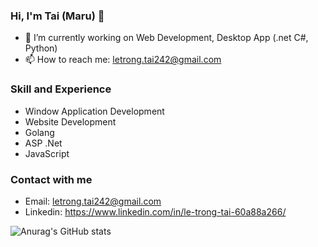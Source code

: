 ### Hi, I'm Tai (Maru) 👋
- 🔭 I’m currently working on Web Development, Desktop App (.net C#, Python)
- 📫 How to reach me: letrong.tai242@gmail.com

### Skill and Experience
- Window Application Development
- Website Development
- Golang
- ASP .Net
- JavaScript

### Contact with me
- Email: letrong.tai242@gmail.com
- Linkedin: https://www.linkedin.com/in/le-trong-tai-60a88a266/

![Anurag's GitHub stats](https://github-readme-stats.vercel.app/api?username=letrongtai902&count_private=true)
